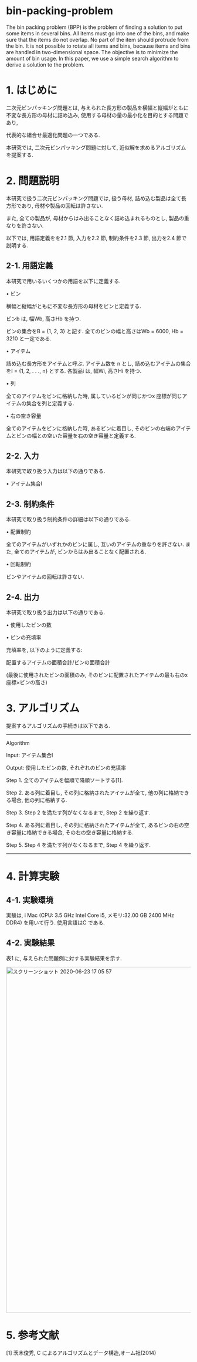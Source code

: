 # bin-packing-problem
The bin packing problem (BPP) is the problem of finding a solution to put some items in several bins. All items must go into one of the bins,
and make sure that the items do not overlap. No part of the item should protrude from the bin. 
It is not possible to rotate all items and bins, because items and bins are handled in two-dimensional space. 
The objective is to minimize the amount of bin usage. In this paper, we use a simple search algorithm to derive a solution to the problem.

# 1. はじめに
二次元ビンパッキング問題とは, 与えられた長方形の製品を横幅と縦幅がともに不変な長方形の母材に詰め込み, 使用する母材の量の最小化を目的とする問題であり, 

代表的な組合せ最適化問題の一つである.

本研究では, 二次元ビンパッキング問題に対して, 近似解を求めるアルゴリズムを提案する.

# 2. 問題説明
本研究で扱う二次元ビンパッキング問題では, 扱う母材, 詰め込む製品は全て長方形であり, 母材や製品の回転は許さない. 

また, 全ての製品が, 母材からはみ出ることなく詰め込まれるものとし, 製品の重なりを許さない.

以下では, 用語定義をを2.1 節, 入力を2.2 節, 制約条件を2.3 節, 出力を2.4 節で説明する.

## 2-1. 用語定義
本研究で用いるいくつかの用語を以下に定義する.

• ビン

横幅と縦幅がともに不変な長方形の母材をビンと定義する. 

ビンb は, 幅Wb, 高さHb を持つ.

ビンの集合をB = {1, 2, 3} と記す. 全てのビンの幅と高さはWb = 6000, Hb = 3210 と一定である.

• アイテム

詰め込む長方形をアイテムと呼ぶ. アイテム数を n とし, 詰め込むアイテムの集合をI = {1, 2, . . ., n} とする. 各製品i は, 幅Wi, 高さHi を持つ.

• 列

全てのアイテムをビンに格納した時, 属しているビンが同じかつx 座標が同じアイテムの集合を列と定義する.

• 右の空き容量

全てのアイテムをビンに格納した時, あるビンに着目し, そのビンの右端のアイテムとビンの幅との空いた容量を右の空き容量と定義する.

## 2-2. 入力
本研究で取り扱う入力は以下の通りである.

• アイテム集合I

## 2-3. 制約条件
本研究で取り扱う制約条件の詳細は以下の通りである.

• 配置制約

全てのアイテムがいずれかのビンに属し, 互いのアイテムの重なりを許さない. また, 全てのアイテムが, ビンからはみ出ることなく配置される.

• 回転制約

ビンやアイテムの回転は許さない.

## 2-4. 出力
本研究で取り扱う出力は以下の通りである.

• 使用したビンの数

• ビンの充填率

充填率を, 以下のように定義する:

配置するアイテムの面積合計/ビンの面積合計

(最後に使用されたビンの面積のみ, そのビンに配置されたアイテムの最も右のx 座標×ビンの高さ)

# 3. アルゴリズム

提案するアルゴリズムの手続きは以下である.

-----------
Algorithm

Input: アイテム集合I

Output: 使用したビンの数, それぞれのビンの充填率

Step 1. 全てのアイテムを幅順で降順ソートする[1].

Step 2. ある列に着目し, その列に格納されたアイテムが全て, 他の列に格納できる場合, 他の列に格納する.

Step 3. Step 2 を満たす列がなくなるまで, Step 2 を繰り返す.

Step 4. ある列に着目し, その列に格納されたアイテムが全て, あるビンの右の空き容量に格納できる場合, その右の空き容量に格納する.

Step 5. Step 4 を満たす列がなくなるまで, Step 4 を繰り返す.

-----------

# 4. 計算実験

## 4-1. 実験環境
実験は, i Mac (CPU: 3.5 GHz Intel Core i5, メモリ:32.00 GB 2400 MHz DDR4) を用いて行う. 使用言語はC である.

## 4-2. 実験結果
表1 に, 与えられた問題例に対する実験結果を示す.

<img width="940" alt="スクリーンショット 2020-06-23 17 05 57" src="https://user-images.githubusercontent.com/36298285/85377302-dc4b2480-b573-11ea-9613-b82bf22451e4.png">

# 5. 参考文献
[1] 茨木俊秀, C によるアルゴリズムとデータ構造,オーム社(2014)







